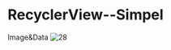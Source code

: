 # RecyclerView--Simpel
Image&amp;Data
![28](https://user-images.githubusercontent.com/79044734/157542761-67490809-9da5-4601-a314-cba74c9454bd.jpg)

